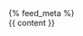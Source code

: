 <!doctype html>
<html lang="{{ page.lang | default: site.lang | default: "en" }}">
  <head>
    <meta http-equiv="Content-Type" content="text/html; charset=UTF-8">
    <meta name="viewport" content="width=device-width">
    <link rel="canonical" href="{{ site.url }}{{ page.url }}" />
    <link rel="stylesheet" type="text/css" href="{{ "/assets/index.css" | relative_url }}">
    <title>{{ site.title | escape }}</title>
    {% feed_meta %}
  </head>
  <body>
    <div id="main-container">
      {{ content }}
    </div>
  </body>
</html>
